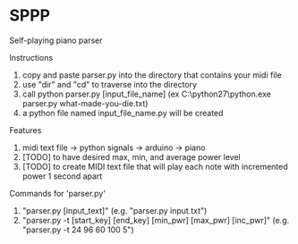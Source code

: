 # SPPP
Self-playing piano parser

Instructions
1. copy and paste parser.py into the directory that contains your midi file
2. use "dir" and "cd" to traverse into the directory
2. call python parser.py [input_file_name] (ex C:\python27\python.exe parser.py what-made-you-die.txt)
3. a python file named input_file_name.py will be created

Features
1. midi text file -> python signals -> arduino -> piano
2. [TODO] to have desired max, min, and average power level
3. [TODO] to create MIDI text file that will play each note with incremented power 1 second apart

Commands for 'parser.py'
1. "parser.py [input_text]" (e.g. "parser.py input.txt")
2. "parser.py -t [start_key] [end_key] [min_pwr] [max_pwr] [inc_pwr]" (e.g. "parser.py -t 24 96 60 100 5")